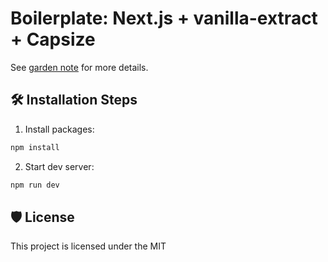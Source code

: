 # Boilerplate: Next.js + vanilla-extract + Capsize

See [garden note](https://garden.bradwoods.io/notes/boilerplate-nextjs-typography) for more details.

## 🛠️ Installation Steps

1. Install packages:

```bash
npm install
```

2. Start dev server:

```bash
npm run dev
```

## 🛡️ License

This project is licensed under the MIT
